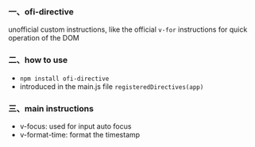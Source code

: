 ### 一、ofi-directive
unofficial custom instructions, like the official `v-for` instructions for quick operation of the DOM
### 二、how to use
* ```npm install ofi-directive```
* introduced in the main.js file ```registeredDirectives(app)```
### 三、main instructions
* v-focus: used for input auto focus
* v-format-time: format the timestamp


